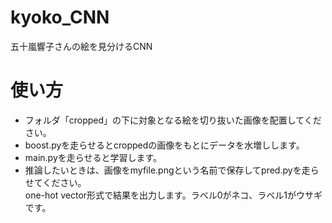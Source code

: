 # kyoko_CNN
五十嵐響子さんの絵を見分けるCNN

# 使い方
* フォルダ「cropped」の下に対象となる絵を切り抜いた画像を配置してください。
* boost.pyを走らせるとcroppedの画像をもとにデータを水増しします。
* main.pyを走らせると学習します。
* 推論したいときは、画像をmyfile.pngという名前で保存してpred.pyを走らせてください。<br>
one-hot vector形式で結果を出力します。ラベル0がネコ、ラベル1がウサギです。
